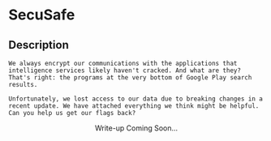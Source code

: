 # SecuSafe

## Description
```
We always encrypt our communications with the applications that intelligence services likely haven't cracked. And what are they? That's right: the programs at the very bottom of Google Play search results.

Unfortunately, we lost access to our data due to breaking changes in a recent update. We have attached everything we think might be helpful. Can you help us get our flags back?
```

<!-- Password: 1234567890 -->
<p align="center">
    Write-up Coming Soon...
</p>